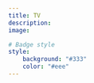 ```yaml
---
title: TV
description:
image:

# Badge style
style:
    background: "#333"
    color: "#eee"
---
```

